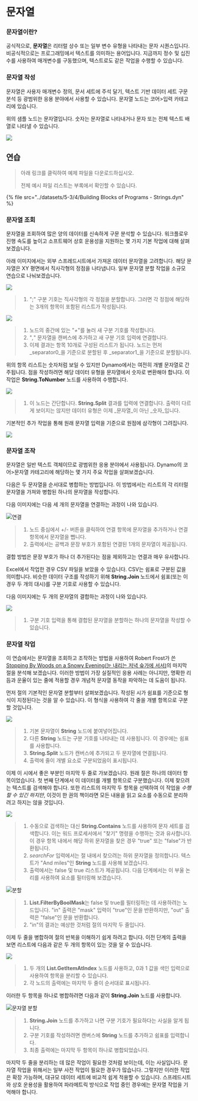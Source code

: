 # 문자열

### 문자열이란?

공식적으로, **문자열**은 리터럴 상수 또는 일부 변수 유형을 나타내는 문자 시퀀스입니다. 비공식적으로는 프로그래밍에서 텍스트를 의미하는 용어입니다. 지금까지 정수 및 십진수를 사용하여 매개변수를 구동했으며, 텍스트로도 같은 작업을 수행할 수 있습니다.

### 문자열 작성

문자열은 사용자 매개변수 정의, 문서 세트에 주석 달기, 텍스트 기반 데이터 세트 구문 분석 등 광범위한 응용 분야에서 사용할 수 있습니다. 문자열 노드는 코어>입력 카테고리에 있습니다.

위의 샘플 노드는 문자열입니다. 숫자는 문자열로 나타내거나 문자 또는 전체 텍스트 배열로 나타낼 수 있습니다.

![](../images/5-3/4/strings-creatingstrings.jpg)

## 연습

> 아래 링크를 클릭하여 예제 파일을 다운로드하십시오.
>
> 전체 예시 파일 리스트는 부록에서 확인할 수 있습니다.

{% file src="../datasets/5-3/4/Building Blocks of Programs - Strings.dyn" %}

### 문자열 조회

문자열을 조회하여 많은 양의 데이터를 신속하게 구문 분석할 수 있습니다. 워크플로우 진행 속도를 높이고 소프트웨어 상호 운용성을 지원하는 몇 가지 기본 작업에 대해 살펴보겠습니다.

아래 이미지에서는 외부 스프레드시트에서 가져온 데이터 문자열을 고려합니다. 해당 문자열은 XY 평면에서 직사각형의 정점을 나타냅니다. 일부 문자열 분할 작업을 소규모 연습으로 나눠보겠습니다.

![](../images/5-3/4/strings-queryingstrings01.jpg)

> 1. ";" 구분 기호는 직사각형의 각 정점을 분할합니다. 그러면 각 정점에 해당하는 3개의 항목이 포함된 리스트가 작성됩니다.

![](../images/5-3/4/strings-queryingstrings02.jpg)

> 1. 노드의 중간에 있는 "_+_"를 눌러 새 구분 기호를 작성합니다.
> 2. "_,_" 문자열을 캔버스에 추가하고 새 구분 기호 입력에 연결합니다.
> 3. 이제 결과는 항목 10개로 구성된 리스트가 됩니다. 노드는 먼저 _separator0_을 기준으로 분할된 후 _separator1_을 기준으로 분할됩니다.

위의 항목 리스트는 숫자처럼 보일 수 있지만 Dynamo에서는 여전히 개별 문자열로 간주됩니다. 점을 작성하려면 해당 데이터 유형을 문자열에서 숫자로 변환해야 합니다. 이 작업은 **String.ToNumber** 노드를 사용하여 수행합니다.

![](../images/5-3/4/strings-queryingstrings03.jpg)

> 1. 이 노드는 간단합니다. **String.Split** 결과를 입력에 연결합니다. 출력이 다르게 보이지는 않지만 데이터 유형은 이제 _문자열_이 아닌 _숫자_입니다.

기본적인 추가 작업을 통해 원래 문자열 입력을 기준으로 원점에 삼각형이 그려집니다.

![](../images/5-3/4/strings-queryingstrings04.jpg)

### 문자열 조작

문자열은 일반 텍스트 객체이므로 광범위한 응용 분야에서 사용됩니다. Dynamo의 코어>문자열 카테고리에 해당하는 몇 가지 주요 작업을 살펴보겠습니다.

다음은 두 문자열을 순서대로 병합하는 방법입니다. 이 방법에서는 리스트의 각 리터럴 문자열을 가져와 병합된 하나의 문자열을 작성합니다.

다음 이미지에는 다음 세 개의 문자열을 연결하는 과정이 나와 있습니다.

![연결](../images/5-3/4/strings-manipulatingstrings01.jpg)

> 1. 노드 중심에서 +/- 버튼을 클릭하여 연결 항목에 문자열을 추가하거나 연결 항목에서 문자열을 뺍니다.
> 2. 출력에서는 공백과 문장 부호가 포함된 연결된 1개의 문자열이 제공됩니다.

결합 방법은 문장 부호가 하나 더 추가된다는 점을 제외하고는 연결과 매우 유사합니다.

Excel에서 작업한 경우 CSV 파일을 보았을 수 있습니다. CSV는 쉼표로 구분된 값을 의미합니다. 비슷한 데이터 구조를 작성하기 위해 **String.Join** 노드에서 쉼표(또는 이 경우 두 개의 대시)를 구분 기호로 사용할 수 있습니다.

다음 이미지에는 두 개의 문자열의 결합하는 과정이 나와 있습니다.

![](../images/5-3/4/strings-manipulatingstrings02.jpg)

> 1. 구분 기호 입력을 통해 결합된 문자열을 분할하는 하나의 문자열을 작성할 수 있습니다.

### 문자열 작업

이 연습에서는 문자열을 조회하고 조작하는 방법을 사용하여 Robert Frost가 쓴 [Stopping By Woods on a Snowy Evening(눈 내리는 저녁 숲가에 서서)](http://www.poetryfoundation.org/poem/171621)의 마지막 절을 분석해 보겠습니다. 이러한 방법이 가장 실질적인 응용 사례는 아니지만, 명확한 리듬과 운율이 있는 줄에 적용할 경우 개념적 문자열 동작을 파악하는 데 도움이 됩니다.

먼저 절의 기본적인 문자열 분할부터 살펴보겠습니다. 작성된 시가 쉼표를 기준으로 형식이 지정된다는 것을 알 수 있습니다. 이 형식을 사용하여 각 줄을 개별 항목으로 구분할 것입니다.

![](../images/5-3/4/strings-workingwithstrings01.jpg)

> 1. 기본 문자열이 **String** 노드에 붙여넣어집니다.
> 2. 다른 **String** 노드는 구분 기호를 나타내는 데 사용됩니다. 이 경우에는 쉼표를 사용합니다.
> 3. **String.Split** 노드가 캔버스에 추가되고 두 문자열에 연결됩니다.
> 4. 출력에 줄이 개별 요소로 구분되었음이 표시됩니다.

이제 이 시에서 좋은 부분인 마지막 두 줄로 가보겠습니다. 원래 절은 하나의 데이터 항목이었습니다. 첫 번째 단계에서 이 데이터를 개별 항목으로 구분했습니다. 이제 찾으려는 텍스트를 검색해야 합니다. 또한 리스트의 마지막 두 항목을 선택하여 이 작업을 _수행할 수 있긴 하지만_, 이것이 한 권의 책이라면 모든 내용을 읽고 요소를 수동으로 분리하려고 하지는 않을 것입니다.

![](../images/5-3/4/strings-workingwithstrings02.jpg)

> 1. 수동으로 검색하는 대신 **String.Contains** 노드를 사용하여 문자 세트를 검색합니다. 이는 워드 프로세서에서 "찾기" 명령을 수행하는 것과 유사합니다. 이 경우 항목 내에서 해당 하위 문자열을 찾은 경우 "true" 또는 "false"가 반환됩니다.
> 2. _searchFor_ 입력에서는 절 내에서 찾으려는 하위 문자열을 정의합니다. 텍스트가 "And miles"인 **String** 노드를 사용해 보겠습니다.
> 3. 출력에서는 false 및 true 리스트가 제공됩니다. 다음 단계에서는 이 부울 논리를 사용하여 요소를 필터링해 보겠습니다.

![분할](../images/5-3/4/strings-workingwithstrings03.jpg)

> 1. **List.FilterByBoolMask**는 false 및 true를 필터링하는 데 사용하려는 노드입니다. "in" 출력은 "mask" 입력이 "true"인 문을 반환하지만, "out" 출력은 "false"인 문을 반환합니다.
> 2. "in"의 결과는 예상한 것처럼 절의 마지막 두 줄입니다.

이제 두 줄을 병합하여 절의 반복을 이해하기 쉽게 하려고 합니다. 이전 단계의 출력을 보면 리스트에 다음과 같은 두 개의 항목이 있는 것을 알 수 있습니다.

![](../images/5-3/4/strings-workingwithstrings04.jpg)

> 1. 두 개의 **List.GetItemAtIndex** 노드를 사용하고, 0과 1 값을 색인 입력으로 사용하여 항목을 분리할 수 있습니다.
> 2. 각 노드의 출력에는 마지막 두 줄이 순서대로 표시됩니다.

이러한 두 항목을 하나로 병합하려면 다음과 같이 **String.Join** 노드를 사용합니다.

![문자열 분할](../images/5-3/4/strings-workingwithstrings05.jpg)

> 1. **String.Join** 노드를 추가하고 나면 구분 기호가 필요하다는 사실을 알게 됩니다.
> 2. 구분 기호를 작성하려면 캔버스에 **String** 노드를 추가하고 쉼표를 입력합니다.
> 3. 최종 출력에는 마지막 두 항목이 하나로 병합되었습니다.

마지막 두 줄을 분리하는 데 많은 작업이 필요한 것처럼 보이는데, 이는 사실입니다. 문자열 작업을 위해서는 일부 사전 작업이 필요한 경우가 많습니다. 그렇지만 이러한 작업은 확장 가능하며, 대규모 데이터 세트에 비교적 쉽게 적용할 수 있습니다. 스프레드시트와 상호 운용성을 활용하여 파라메트릭 방식으로 작업 중인 경우에는 문자열 작업을 기억해야 합니다.
